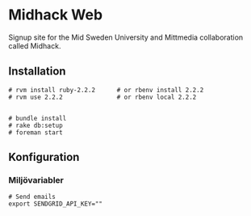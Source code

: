 # Midhack Web

Signup site for the Mid Sweden University and Mittmedia collaboration called Midhack.



## Installation

    # rvm install ruby-2.2.2      # or rbenv install 2.2.2
    # rvm use 2.2.2               # or rbenv local 2.2.2


    # bundle install
    # rake db:setup
    # foreman start

## Konfiguration

### Miljövariabler

    # Send emails
    export SENDGRID_API_KEY=""
